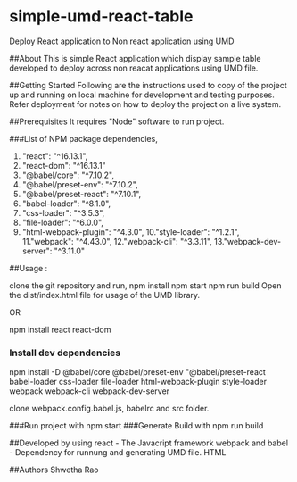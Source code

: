 # simple-umd-react-table
Deploy React application to Non react application using UMD

##About 
This is simple React application which display sample table developed to deploy across non reacat applications using UMD file.
 
##Getting Started
Following are the instructions used to copy of the project up and running on local machine for development and testing purposes. Refer deployment for notes on how to deploy the project on a live system.

##Prerequisites
It requires "Node" software to run project. 

###List of NPM package dependencies, 

 1. "react": "^16.13.1",
 2. "react-dom": "^16.13.1"
 3. "@babel/core": "^7.10.2",
 4. "@babel/preset-env": "^7.10.2",
 5. "@babel/preset-react": "^7.10.1",
 6. "babel-loader": "^8.1.0",
 7. "css-loader": "^3.5.3",
 8. "file-loader": "^6.0.0",
 9. "html-webpack-plugin": "^4.3.0",
 10."style-loader": "^1.2.1",
 11."webpack": "^4.43.0",
 12."webpack-cli": "^3.3.11",
 13."webpack-dev-server": "^3.11.0"
 
##Usage : 
 
clone the git repository and run, 
 	npm install 
 	npm start 
	npm run build
Open the dist/index.html file for usage of the UMD library.

OR

npm install react react-dom

### Install dev dependencies
npm install -D @babel/core @babel/preset-env "@babel/preset-react babel-loader css-loader file-loader html-webpack-plugin style-loader webpack webpack-cli webpack-dev-server

clone webpack.config.babel.js, babelrc and src folder.

###Run project with 
 npm start 
###Generate Build with 
 npm run build

##Developed by using
react - The Javacript framework 
webpack and babel - Dependency for runnung and generating UMD file.
HTML 

##Authors
Shwetha Rao
